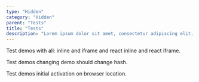 ```yaml
---
type: "Hidden"
category: "Hidden"
parent: "Tests"
title: "Tests"
description: "Lorem ipsum dolor sit amet, consectetur adipiscing elit. Nunc tempus laoreet leo sit amet iaculis."
---
```


Test demos with all: inline and iframe and react inline and react iframe.

Test demos changing demo should change hash.

Test demos initial activation on browser location.
